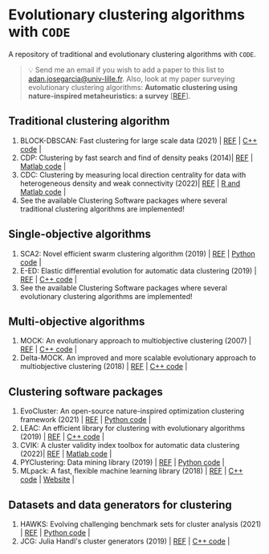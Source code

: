 # Evolutionary clustering algorithms with `CODE`
A repository of traditional and evolutionary clustering algorithms with `CODE`.

> :bulb: Send me an email if you wish to add a paper to this list to adan.josegarcia@univ-lille.fr. Also, look at my paper surveying evolutionary clustering algorithms:
> **Automatic clustering using nature-inspired metaheuristics: a survey** [[REF](https://doi.org/10.1016/j.asoc.2015.12.001)].

## Traditional clustering algorithm
1. BLOCK-DBSCAN: Fast clustering for large scale data (2021) | [REF](https://doi.org/10.1016/j.patcog.2020.107624) | [C++ code](https://github.com/XFastDataLab/BLOCK-DBSCAN) |
2. CDP: Clustering by fast search and find of density peaks (2014)| [REF](https://www.science.org/doi/10.1126/science.1242072) | [Matlab code](https://people.sissa.it/~laio/Research/Res_clustering.php) |
3. CDC: Clustering by measuring local direction centrality for data with heterogeneous density and weak connectivity (2022)| [REF](https://www.nature.com/articles/s41467-022-33136-9) | [R and Matlab code](https://github.com/ZPGuiGroupWhu/ClusteringDirectionCentrality) |
4. See the available Clustering Software packages where several traditional clustering algorithms are implemented!


## Single-objective algorithms

1. SCA2: Novel efficient swarm clustering algorithm (2019) | [REF](https://ieeexplore.ieee.org/document/8957279) | [Python code](https://github.com/PZWJAY/SCA2) |
2. E-ED: Elastic differential evolution for automatic data clustering (2019) | [REF](https://ieeexplore.ieee.org/document/8864092) | [C++ code](https://github.com/rich-lavender/E-DE_v1) |
3. See the available Clustering Software packages where several evolutionary clustering algorithms are implemented!


## Multi-objective algorithms

1. MOCK: An evolutionary approach to multiobjective clustering (2007) | [REF](https://ieeexplore.ieee.org/document/4079614) | [C++ code](https://personalpages.manchester.ac.uk/staff/Julia.Handl/mock.html) |
2. Delta-MOCK. An improved and more scalable evolutionary approach to multiobjective clustering (2018) | [REF](https://doi.org/10.1109/TEVC.2017.2726341) | [C++ code](https://github.com/garzafabre/Delta-MOCK) |


## Clustering software packages

1. EvoCluster: An open-source nature-inspired optimization clustering framework (2021) | [REF](https://link.springer.com/article/10.1007/s42979-021-00511-0) | [Python code](https://github.com/RaneemQaddoura/EvoCluster) |
2. LEAC: An efficient library for clustering with evolutionary algorithms (2019) | [REF](https://doi.org/10.1016/j.knosys.2019.05.008) | [C++ code](https://github.com/kdis-lab/leac) |
3. CVIK: A cluster validity index toolbox for automatic data clustering (2022)| [REF](https://doi.org/10.1145/3449639.3459341) | [Matlab code](https://github.com/adanjoga/cvik-toolbox) |
4. PYClustering: Data mining library (2019) | [REF](http://dx.doi.org/10.21105/joss.01230) | [Python code](https://pyclustering.github.io/docs/0.9.3/html/index.html) |
5. MLpack: A fast, flexible machine learning library (2018) | [REF](https://doi.org/10.21105/joss.00726) | [C++ code](https://github.com/mlpack/mlpack) | [Website](https://www.mlpack.org/) |

## Datasets and data generators for clustering
1. HAWKS: Evolving challenging benchmark sets for cluster analysis (2021) | [REF](https://ieeexplore.ieee.org/abstract/document/9657070) | [Python code](https://github.com/sea-shunned/hawks) |
2. JCG: Julia Handl's cluster generators (2019) | [REF](https://personalpages.manchester.ac.uk/staff/Julia.Handl/generators.html) | [C++ code](https://personalpages.manchester.ac.uk/staff/Julia.Handl/generators.html) |
